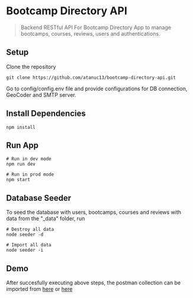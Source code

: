 # Bootcamp Directory API

> Backend RESTful API For Bootcamp Directory App to manage bootcamps, courses, reviews, users and authentications.

## Setup
Clone the repository
```
git clone https://github.com/atanuc13/bootcamp-directory-api.git
```

Go to config/config.env file and provide configurations for DB connection, GeoCoder and SMTP server.


## Install Dependencies

```
npm install
```

## Run App

```
# Run in dev mode
npm run dev

# Run in prod mode
npm start
```

## Database Seeder

To seed the database with users, bootcamps, courses and reviews with data from the "\_data" folder, run

```
# Destroy all data
node seeder -d

# Import all data
node seeder -i
```

## Demo
After succesfully executing above steps, the postman collection can be imported from
 [here](https://documenter.getpostman.com/view/25160156/2s9XxySZLa) or [here](./public/BootcampDirectory.postman_collection.json)
